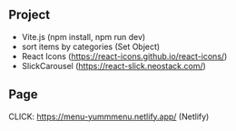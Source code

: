 ## Project

- Vite.js (npm install, npm run dev)
- sort items by categories (Set Object)
- React Icons (https://react-icons.github.io/react-icons/)
- SlickCarousel (https://react-slick.neostack.com/)

## Page

CLICK: https://menu-yummmenu.netlify.app/ (Netlify)

